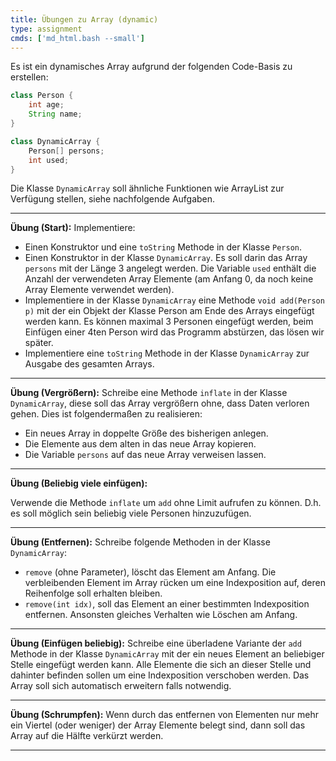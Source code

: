 ```yaml
---
title: Übungen zu Array (dynamic)
type: assignment
cmds: ['md_html.bash --small']
---
```




Es ist ein dynamisches Array aufgrund der folgenden Code-Basis zu erstellen:
```java
class Person {
    int age;
    String name;
}

class DynamicArray {
    Person[] persons;
    int used;
}
```

Die Klasse `DynamicArray` soll ähnliche Funktionen wie ArrayList zur Verfügung stellen, siehe nachfolgende Aufgaben.



---

**Übung (Start):**
Implementiere:

- Einen Konstruktor und eine `toString` Methode in der Klasse `Person`.
- Einen Konstruktor in der Klasse `DynamicArray`. Es soll darin das Array `persons` mit der Länge 3 angelegt werden. Die Variable `used` enthält die Anzahl der verwendeten Array Elemente (am Anfang 0, da noch keine Array Elemente verwendet werden).
- Implementiere in der Klasse `DynamicArray` eine Methode `void add(Person p)` mit der ein Objekt der Klasse Person am Ende des Arrays eingefügt werden kann.
Es können maximal 3 Personen eingefügt werden, beim Einfügen einer 4ten Person wird das Programm abstürzen, das lösen wir später.
- Implementiere eine `toString` Methode in der Klasse `DynamicArray` zur Ausgabe des gesamten Arrays.




---
**Übung (Vergrößern):**
Schreibe eine Methode `inflate` in der Klasse `DynamicArray`, diese soll das Array vergrößern ohne, dass Daten verloren gehen. Dies ist folgendermaßen zu realisieren:


- Ein neues Array in doppelte Größe des bisherigen anlegen.
- Die Elemente aus dem alten in das neue Array kopieren.
- Die Variable `persons` auf das neue Array verweisen lassen.




---
**Übung (Beliebig viele einfügen):**

Verwende die Methode `inflate` um `add` ohne Limit aufrufen zu können. D.h. es soll möglich sein beliebig viele Personen hinzuzufügen.



---
**Übung (Entfernen):**
Schreibe folgende Methoden in der Klasse `DynamicArray`:

- `remove` (ohne Parameter), löscht das Element am Anfang. Die verbleibenden Element im Array rücken um eine Indexposition auf, deren Reihenfolge soll erhalten bleiben.
- `remove(int idx)`, soll das Element an einer bestimmten Indexposition entfernen. Ansonsten gleiches Verhalten wie Löschen am Anfang.




---
**Übung (Einfügen beliebig):**
Schreibe eine überladene Variante der `add` Methode in der Klasse `DynamicArray` mit der ein neues Element an beliebiger Stelle eingefügt werden kann. Alle Elemente die sich an dieser Stelle und dahinter befinden sollen um eine Indexposition verschoben werden. Das Array soll sich automatisch erweitern falls notwendig.



---
**Übung (Schrumpfen):**
Wenn durch das entfernen von Elementen nur mehr ein Viertel (oder weniger) der Array Elemente belegt sind, dann soll das Array auf die Hälfte verkürzt werden.

---


